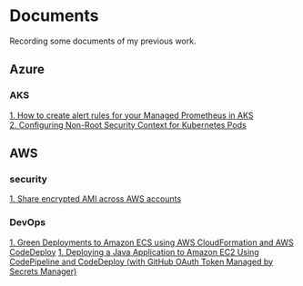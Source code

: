 # Documents
Recording some documents of my previous work.

## Azure
### AKS
<a href="./Azure/AKS-maintaince/Create-alert-rules.md">1. How to create alert rules for your Managed Prometheus in AKS</a> <br/>
<a href="./Azure/AKS-maintaince/Configuring Non-Root Security Context for Kubernetes Pods.md">2. Configuring Non-Root Security Context for Kubernetes Pods</a>

## AWS
### security
<a href="./AWS/AWS-security/Share encrypted AMI across AWS accounts.md">1. Share encrypted AMI across AWS accounts</a>
### DevOps
<a href="./AWS/AWS-DevOps/Green Deployments to Amazon ECS using AWS CloudFormation and AWS CodeDeploy.md">1. Green Deployments to Amazon ECS using AWS CloudFormation and AWS CodeDeploy</a>
<a href="./AWS/AWS-DevOps/Deploying a Java Application to Amazon EC2 Using CodePipeline and CodeDeploy (with GitHub OAuth Token Managed by Secrets Manager).md">1. Deploying a Java Application to Amazon EC2 Using CodePipeline and CodeDeploy (with GitHub OAuth Token Managed by Secrets Manager)</a>

